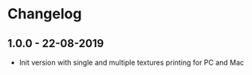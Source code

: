 # Changelog

## 1.0.0 - 22-08-2019

* Init version with single and multiple textures printing for PC and Mac



